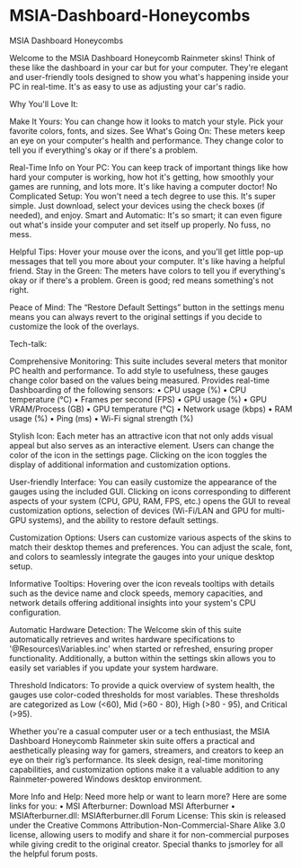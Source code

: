 # MSIA-Dashboard-Honeycombs
MSIA Dashboard Honeycombs

Welcome to the MSIA Dashboard Honeycomb Rainmeter skins! Think of these like the dashboard in your car but for your computer. They're elegant and user-friendly tools designed to show you what's happening inside your PC in real-time. It's as easy to use as adjusting your car's radio.

Why You'll Love It:

Make It Yours: You can change how it looks to match your style. Pick your favorite colors, fonts, and sizes.
See What's Going On: These meters keep an eye on your computer's health and performance. They change color to tell you if everything's okay or if there's a problem.

Real-Time Info on Your PC: You can keep track of important things like how hard your computer is working, how hot it's getting, how smoothly your games are running, and lots more. It's like having a computer doctor!
No Complicated Setup: You won't need a tech degree to use this. It's super simple. Just download, select your devices using the check boxes (if needed), and enjoy. 
Smart and Automatic: It's so smart; it can even figure out what's inside your computer and set itself up properly. No fuss, no mess.

Helpful Tips: Hover your mouse over the icons, and you'll get little pop-up messages that tell you more about your computer. It's like having a helpful friend.
Stay in the Green: The meters have colors to tell you if everything's okay or if there's a problem. Green is good; red means something's not right.

Peace of Mind: The “Restore Default Settings” button in the settings menu means you can always revert to the original settings if you decide to customize the look of the overlays.


Tech-talk:

Comprehensive Monitoring: This suite includes several meters that monitor PC health and performance. To add style to usefulness, these gauges change color based on the values being measured. 
Provides real-time Dashboarding of the following sensors:
•	CPU usage (%)
•	CPU temperature (°C)
•	Frames per second (FPS)
•	GPU usage (%)
•	GPU VRAM/Process (GB)
•	GPU temperature (°C)
•	Network usage (kbps)
•	RAM usage (%)
•	Ping (ms)
•	Wi-Fi signal strength (%)
 
Stylish Icon: Each meter has an attractive icon that not only adds visual appeal but also serves as an interactive element. Users can change the color of the icon in the settings page. Clicking on the icon toggles the display of additional information and customization options. 

User-friendly Interface: You can easily customize the appearance of the gauges using the included GUI. Clicking on icons corresponding to different aspects of your system (CPU, GPU, RAM, FPS, etc.) opens the GUI to reveal customization options, selection of devices (Wi-Fi/LAN and GPU for multi-GPU systems), and the ability to restore default settings.

Customization Options: Users can customize various aspects of the skins to match their desktop themes and preferences. You can adjust the scale, font, and colors to seamlessly integrate the gauges into your unique desktop setup.

Informative Tooltips: Hovering over the icon reveals tooltips with details such as the device name and clock speeds, memory capacities, and network details offering additional insights into your system's CPU configuration.

Automatic Hardware Detection: The Welcome skin of this suite automatically retrieves and writes hardware specifications to '@Resources\Variables.inc' when started or refreshed, ensuring proper functionality. Additionally, a button within the settings skin allows you to easily set variables if you update your system hardware.

Threshold Indicators: To provide a quick overview of system health, the gauges use color-coded thresholds for most variables. These thresholds are categorized as Low (<60), Mid (>60 - 80), High (>80 - 95), and Critical (>95).

Whether you're a casual computer user or a tech enthusiast, the MSIA Dashboard Honeycomb Rainmeter skin suite offers a practical and aesthetically pleasing way for gamers, streamers, and creators to keep an eye on their rig’s performance. Its sleek design, real-time monitoring capabilities, and customization options make it a valuable addition to any Rainmeter-powered Windows desktop environment.

More Info and Help: Need more help or want to learn more? Here are some links for you:
•	MSI Afterburner: Download MSI Afterburner
•	MSIAfterburner.dll: MSIAfterburner.dll Forum
License: This skin is released under the Creative Commons Attribution-Non-Commercial-Share Alike 3.0 license, allowing users to modify and share it for non-commercial purposes while giving credit to the original creator.
Special thanks to jsmorley for all the helpful forum posts.
